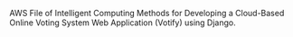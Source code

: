 AWS File of Intelligent Computing Methods for Developing a Cloud-Based Online Voting System Web Application (Votify) using Django.
